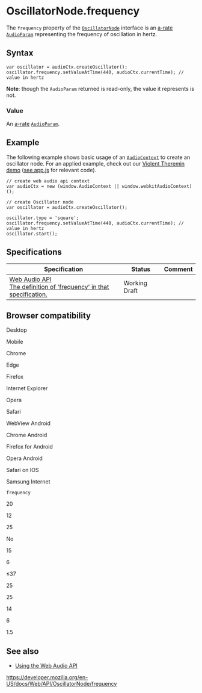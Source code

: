 # OscillatorNode.frequency

The `frequency` property of the [`OscillatorNode`](../oscillatornode) interface is an [a-rate](../audioparam#a-rate) [`AudioParam`](../audioparam) representing the frequency of oscillation in hertz.

## Syntax

    var oscillator = audioCtx.createOscillator();
    oscillator.frequency.setValueAtTime(440, audioCtx.currentTime); // value in hertz

**Note**: though the `AudioParam` returned is read-only, the value it represents is not.

### Value

An [a-rate](../audioparam#a-rate) [`AudioParam`](../audioparam).

## Example

The following example shows basic usage of an [`AudioContext`](../audiocontext) to create an oscillator node. For an applied example, check out our [Violent Theremin demo](https://mdn.github.io/violent-theremin/) ([see app.js](https://github.com/mdn/violent-theremin/blob/gh-pages/scripts/app.js) for relevant code).

    // create web audio api context
    var audioCtx = new (window.AudioContext || window.webkitAudioContext)();

    // create Oscillator node
    var oscillator = audioCtx.createOscillator();

    oscillator.type = 'square';
    oscillator.frequency.setValueAtTime(440, audioCtx.currentTime); // value in hertz
    oscillator.start();

## Specifications

<table><thead><tr class="header"><th>Specification</th><th>Status</th><th>Comment</th></tr></thead><tbody><tr class="odd"><td><a href="https://webaudio.github.io/web-audio-api/#dom-oscillatornode-frequency">Web Audio API<br />
<span class="small">The definition of 'frequency' in that specification.</span></a></td><td><span class="spec-wd">Working Draft</span></td><td></td></tr></tbody></table>

## Browser compatibility

Desktop

Mobile

Chrome

Edge

Firefox

Internet Explorer

Opera

Safari

WebView Android

Chrome Android

Firefox for Android

Opera Android

Safari on IOS

Samsung Internet

`frequency`

20

12

25

No

15

6

≤37

25

25

14

6

1.5

## See also

- [Using the Web Audio API](../web_audio_api/using_web_audio_api)

<a href="https://developer.mozilla.org/en-US/docs/Web/API/OscillatorNode/frequency" class="_attribution-link">https://developer.mozilla.org/en-US/docs/Web/API/OscillatorNode/frequency</a>
